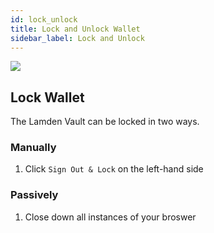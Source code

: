 ```yaml
---
id: lock_unlock
title: Lock and Unlock Wallet
sidebar_label: Lock and Unlock
---
```


![](/img/wallet/gif/1.0.0_account_delete.gif)

## Lock Wallet
The Lamden Vault can be locked in two ways.

### Manually
1. Click `Sign Out & Lock` on the left-hand side 

### Passively
1. Close down all instances of your broswer